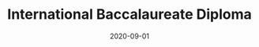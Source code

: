 ---
date: "2020-09-01"
title: "International Baccalaureate Diploma"
school: "Elmwood School"
location: "Ottawa, ON"
range: "September 2020 - June 2022"
content:
  - "Awards: Lieutenant Governer's Community Volunteer Award, Merit Pin"
  - "Higher Levels: Physics (Level 7), Math (Level 7), Chemistry (Level 7)"
--- 